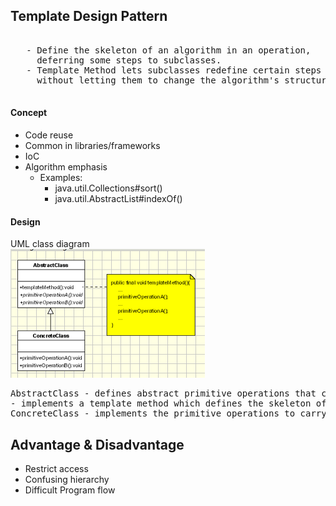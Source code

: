 ## Template Design Pattern

<pre>

   - Define the skeleton of an algorithm in an operation, 
     deferring some steps to subclasses.
   - Template Method lets subclasses redefine certain steps of an algorithm 
     without letting them to change the algorithm's structure.

</pre>

#### Concept

* Code reuse
* Common in libraries/frameworks
* IoC
* Algorithm emphasis
  * Examples:
    * java.util.Collections#sort()
    * java.util.AbstractList#indexOf()

#### Design

UML class diagram<br>
![](images/template_uml.png)

<pre>
AbstractClass - defines abstract primitive operations that concrete subclasses define to implement steps of an algorithm.
- implements a template method which defines the skeleton of an algorithm. The template method calls primitive operations as well as operations defined in AbstractClass or those of other objects.
ConcreteClass - implements the primitive operations to carry out subclass-specific steps of the algorithm
</pre>

## Advantage & Disadvantage

* Restrict access
* Confusing hierarchy
* Difficult Program flow